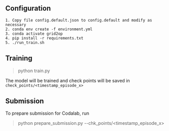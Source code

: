## Configuration
```
1. Copy file config.default.json to config.default and modify as necessary
2. conda env create -f environment.yml
3. conda activate grid2op
4. pip install -r requirements.txt
5. ./run_train.sh
```


## Training
> python train.py

The model will be trained and check points will be saved in `check_points/<timestamp_episode_x>`
## Submission
To prepare submission for Codalab, run
> python prepare_submission.py --chk_points/<timestamp_episode_x>
